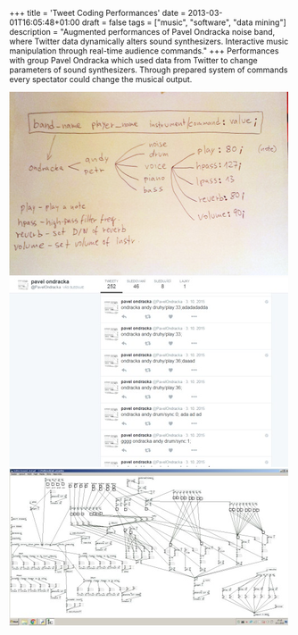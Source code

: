 +++
title = 'Tweet Coding Performances'
date = 2013-03-01T16:05:48+01:00
draft = false
tags = ["music", "software", "data mining"]
description = "Augmented performances of Pavel Ondracka noise band, where Twitter data dynamically alters sound synthesizers. Interactive music manipulation through real-time audience commands."
+++
Performances with group Pavel Ondracka which used data from Twitter to change parameters of sound synthesizers.
Through prepared system of commands every spectator could change the musical output.

![](1.jpg)
![](2.jpg)
![](3.jpg)
